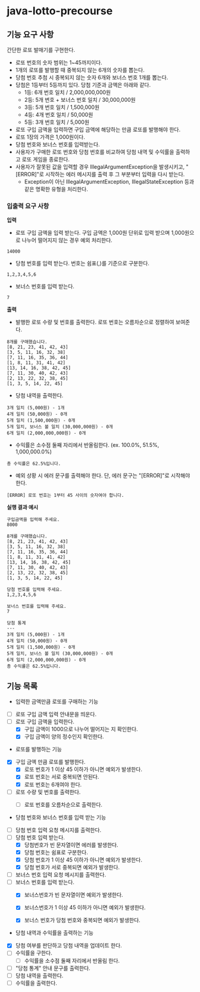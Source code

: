 # java-lotto-precourse
## 기능 요구 사항
간단한 로또 발매기를 구현한다.
- 로또 번호의 숫자 범위는 1~45까지이다.
- 1개의 로또를 발행할 때 중복되지 않는 6개의 숫자를 뽑는다.
- 당첨 번호 추첨 시 중복되지 않는 숫자 6개와 보너스 번호 1개를 뽑는다.
- 당첨은 1등부터 5등까지 있다. 당첨 기준과 금액은 아래와 같다.
  - 1등: 6개 번호 일치 / 2,000,000,000원
  - 2등: 5개 번호 + 보너스 번호 일치 / 30,000,000원
  - 3등: 5개 번호 일치 / 1,500,000원
  - 4등: 4개 번호 일치 / 50,000원
  - 5등: 3개 번호 일치 / 5,000원
- 로또 구입 금액을 입력하면 구입 금액에 해당하는 만큼 로또를 발행해야 한다.
- 로또 1장의 가격은 1,000원이다.
- 당첨 번호와 보너스 번호를 입력받는다.
- 사용자가 구매한 로또 번호와 당첨 번호를 비교하여 당첨 내역 및 수익률을 출력하고 로또 게임을 종료한다.
- 사용자가 잘못된 값을 입력할 경우 IllegalArgumentException을 발생시키고, "[ERROR]"로 시작하는 에러 메시지를 출력 후 그 부분부터 입력을 다시 받는다. 
  - Exception이 아닌 IllegalArgumentException, IllegalStateException 등과 같은 명확한 유형을 처리한다.

### 입출력 요구 사항
**입력**
- 로또 구입 금액을 입력 받는다. 구입 금액은 1,000원 단위로 입력 받으며 1,000원으로 나누어 떨어지지 않는 경우 예외 처리한다.
```
14000
```
- 당첨 번호를 입력 받는다. 번호는 쉼표(,)를 기준으로 구분한다.
```
1,2,3,4,5,6
```
- 보너스 번호를 입력 받는다.
```
7
```

**출력**
- 발행한 로또 수량 및 번호를 출력한다. 로또 번호는 오름차순으로 정렬하여 보여준다.
```
8개를 구매했습니다.
[8, 21, 23, 41, 42, 43] 
[3, 5, 11, 16, 32, 38] 
[7, 11, 16, 35, 36, 44] 
[1, 8, 11, 31, 41, 42] 
[13, 14, 16, 38, 42, 45] 
[7, 11, 30, 40, 42, 43] 
[2, 13, 22, 32, 38, 45] 
[1, 3, 5, 14, 22, 45]
```
- 당첨 내역을 출력한다.
```
3개 일치 (5,000원) - 1개
4개 일치 (50,000원) - 0개
5개 일치 (1,500,000원) - 0개
5개 일치, 보너스 볼 일치 (30,000,000원) - 0개
6개 일치 (2,000,000,000원) - 0개
```
- 수익률은 소수점 둘째 자리에서 반올림한다. (ex. 100.0%, 51.5%, 1,000,000.0%)
```
총 수익률은 62.5%입니다.
```
- 예외 상황 시 에러 문구를 출력해야 한다. 단, 에러 문구는 "[ERROR]"로 시작해야 한다.
```
[ERROR] 로또 번호는 1부터 45 사이의 숫자여야 합니다.
```

**실행 결과 예시**
```
구입금액을 입력해 주세요.
8000

8개를 구매했습니다.
[8, 21, 23, 41, 42, 43] 
[3, 5, 11, 16, 32, 38] 
[7, 11, 16, 35, 36, 44] 
[1, 8, 11, 31, 41, 42] 
[13, 14, 16, 38, 42, 45] 
[7, 11, 30, 40, 42, 43] 
[2, 13, 22, 32, 38, 45] 
[1, 3, 5, 14, 22, 45]

당첨 번호를 입력해 주세요.
1,2,3,4,5,6

보너스 번호를 입력해 주세요.
7

당첨 통계
---
3개 일치 (5,000원) - 1개
4개 일치 (50,000원) - 0개
5개 일치 (1,500,000원) - 0개
5개 일치, 보너스 볼 일치 (30,000,000원) - 0개
6개 일치 (2,000,000,000원) - 0개
총 수익률은 62.5%입니다.
```

## 기능 목록
- 입력한 금액만큼 로또를 구매하는 기능
- [ ] 로또 구입 금액 입력 안내문을 띄운다.
- [ ] 로또 구입 금액을 입력한다.
  - [X] 구입 금액이 1000으로 나누어 떨어지는 지 확인한다.
  - [X] 구입 금액이 양의 정수인지 확인한다.

- 로또를 발행하는 기능
- [X] 구입 금액 만큼 로또를 발행한다.
  - [X] 로또 번호가 1 이상 45 이하가 아니면 예외가 발생한다.
  - [X] 로또 번호는 서로 중복되면 안된다.
  - [X] 로또 번호는 6개여야 한다.
- [ ] 로또 수량 및 번호를 출력한다.
  - [ ] 로또 번호를 오름차순으로 출력한다.


- 당첨 번호와 보너스 번호를 입력 받는 기능
- [ ] 당첨 번호 입력 요청 메시지를 출력한다.
- [ ] 당첨 번호 입력 받는다.
  - [X] 당첨번호가 빈 문자열이면 에러를 발생한다.
  - [X] 당첨 번호는 쉼표로 구분한다.
  - [X] 당첨 번호가 1 이상 45 이하가 아니면 예외가 발생한다.
  - [X] 당첨 번호가 서로 중복되면 예외가 발생한다.
- [ ] 보너스 번호 입력 요청 메시지를 출력한다.
- [ ] 보너스 번호를 입력 받는다.
  - [X] 보너스번호가 빈 문자열이면 예외가 발생한다.
  - [X] 보너스번호가 1 이상 45 이하가 아니면 예외가 발생한다.
  - [X] 보너스 번호가 당첨 번호와 중복되면 예외가 발생한다.


- 당첨 내역과 수익률을 출력하는 기능
- [X] 당첨 여부를 판단하고 당첨 내역을 업데이트 한다.
- [ ] 수익률을 구한다.
  - [ ] 수익률을 소수점 둘째 자리에서 반올림 한다.
- [ ] "당첨 통계" 안내 문구를 출력한다. 
- [ ] 당첨 내역을 출력한다.
- [ ] 수익률을 출력한다.